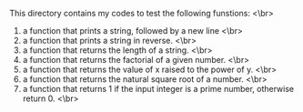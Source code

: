 This directory contains my codes to test the following funstions: <\br>
1. a function that prints a string, followed by a new line <\br>
2. a function that prints a string in reverse. <\br>
3. a function that returns the length of a string. <\br>
4. a function that returns the factorial of a given number. <\br>
5. a function that returns the value of x raised to the power of y. <\br>
6. a function that returns the natural square root of a number. <\br>
7. a function that returns 1 if the input integer is a prime number, otherwise return 0. <\br>

